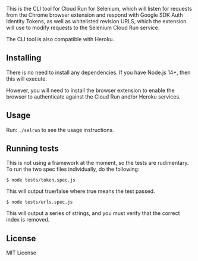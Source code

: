 This is the CLI tool for Cloud Run for Selenium, which will listen for requests from the Chrome browser extension and respond with Google SDK Auth Identity Tokens, as well as whitelisted revision URLS, which the extension will use to modify requests to the Selenium Cloud Run service.

The CLI tool is also compatible with Heroku.

## Installing

There is no need to install any dependencies. If you have Node.js 14+, then this will execute.

However, you will need to install the browser extension to enable the browser to authenticate against the Cloud Run and/or Heroku services.


## Usage

Run: `./selrun` to see the usage instructions.


## Running tests

This is not using a framework at the moment, so the tests are rudimentary. To run the two spec files individually, do the following:

```
$ node tests/token.spec.js
```

This will output true/false where true means the test passed. 


```
$ node tests/urls.spec.js
```

This will output a series of strings, and you must verify that the correct index is removed.

 
## License 

MIT License